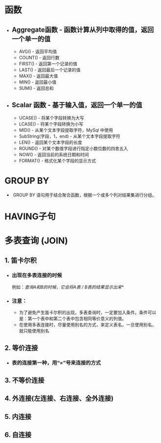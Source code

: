 # 函数

- ## Aggregate函数 - 函数计算从列中取得的值，返回一个单一的值

  - AVG() - 返回平均值
  - COUNT() - 返回行数
  - FIRST() - 返回第一个记录的值
  - LAST() - 返回最后一个记录的值
  - MAX() - 返回最大值
  - MIN() - 返回最小值
  - SUM() - 返回总和

- ## Scalar 函数 - 基于输入值，返回一个单一的值

  - UCASE() - 将某个字段转换为大写
  - LCASE() - 将某个字段转换为小写
  - MID() - 从某个文本字段提取字符，MySql 中使用
  - SubString(字段，1，end) - 从某个文本字段提取字符
  - LEN() - 返回某个文本字段的长度
  - ROUND() - 对某个数值字段进行指定小数位数的四舍五入
  - NOW() - 返回当前的系统日期和时间
  - FORMAT() - 格式化某个字段的显示方式

# GROUP BY

- ​	GROUP BY 语句用于结合聚合函数，根据一个或多个列对结果集进行分组。

# HAVING子句

# 多表查询 (JOIN)

[](https://www.runoob.com/wp-content/uploads/2019/01/sql-join.png)

## 1. 笛卡尔积

- ### 出现在多表连接的时候

  例如：**查询A和B的时候，它会将A表 /* B表的结果显示出来**

- ### 注意：

  - 为了避免产生笛卡尔积的出现，多表查询时，一定要加入条件。条件可以是：第一个表中和第二个表中包含相同等价意义的列值。
  - 在使用多表连接时，尽量使用别名的方式，来定义表名，一旦使用别名，就只能使用别名

## 2. 等价连接

- ### 表的连接第一种，用“=”号来连接的方式

## 3.  不等价连接

## 4.  外连接(左连接、右连接、全外连接)

## 5. 内连接

## 6. 自连接